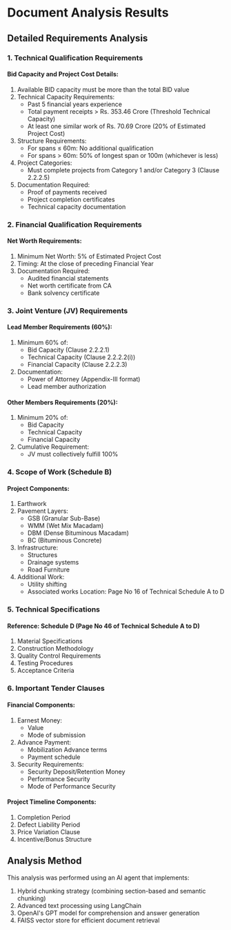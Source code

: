 # Document Analysis Results

## Detailed Requirements Analysis

### 1. Technical Qualification Requirements
#### Bid Capacity and Project Cost Details:
1. Available BID capacity must be more than the total BID value
2. Technical Capacity Requirements:
   - Past 5 financial years experience
   - Total payment receipts > Rs. 353.46 Crore (Threshold Technical Capacity)
   - At least one similar work of Rs. 70.69 Crore (20% of Estimated Project Cost)
3. Structure Requirements:
   - For spans ≤ 60m: No additional qualification
   - For spans > 60m: 50% of longest span or 100m (whichever is less)
4. Project Categories:
   - Must complete projects from Category 1 and/or Category 3 (Clause 2.2.2.5)
5. Documentation Required:
   - Proof of payments received
   - Project completion certificates
   - Technical capacity documentation

### 2. Financial Qualification Requirements
#### Net Worth Requirements:
1. Minimum Net Worth: 5% of Estimated Project Cost
2. Timing: At the close of preceding Financial Year
3. Documentation Required:
   - Audited financial statements
   - Net worth certificate from CA
   - Bank solvency certificate

### 3. Joint Venture (JV) Requirements
#### Lead Member Requirements (60%):
1. Minimum 60% of:
   - Bid Capacity (Clause 2.2.2.1)
   - Technical Capacity (Clause 2.2.2.2(i))
   - Financial Capacity (Clause 2.2.2.3)
2. Documentation:
   - Power of Attorney (Appendix-III format)
   - Lead member authorization

#### Other Members Requirements (20%):
1. Minimum 20% of:
   - Bid Capacity
   - Technical Capacity
   - Financial Capacity
2. Cumulative Requirement:
   - JV must collectively fulfill 100%

### 4. Scope of Work (Schedule B)
#### Project Components:
1. Earthwork
2. Pavement Layers:
   - GSB (Granular Sub-Base)
   - WMM (Wet Mix Macadam)
   - DBM (Dense Bituminous Macadam)
   - BC (Bituminous Concrete)
3. Infrastructure:
   - Structures
   - Drainage systems
   - Road Furniture
4. Additional Work:
   - Utility shifting
   - Associated works
Location: Page No 16 of Technical Schedule A to D

### 5. Technical Specifications
#### Reference: Schedule D (Page No 46 of Technical Schedule A to D)
1. Material Specifications
2. Construction Methodology
3. Quality Control Requirements
4. Testing Procedures
5. Acceptance Criteria

### 6. Important Tender Clauses
#### Financial Components:
1. Earnest Money:
   - Value
   - Mode of submission
2. Advance Payment:
   - Mobilization Advance terms
   - Payment schedule
3. Security Requirements:
   - Security Deposit/Retention Money
   - Performance Security
   - Mode of Performance Security

#### Project Timeline Components:
1. Completion Period
2. Defect Liability Period
3. Price Variation Clause
4. Incentive/Bonus Structure

## Analysis Method
This analysis was performed using an AI agent that implements:
1. Hybrid chunking strategy (combining section-based and semantic chunking)
2. Advanced text processing using LangChain
3. OpenAI's GPT model for comprehension and answer generation
4. FAISS vector store for efficient document retrieval

